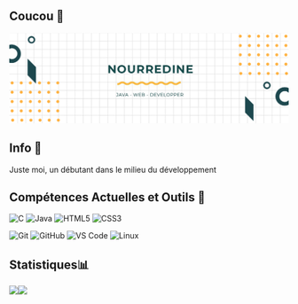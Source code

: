 ## Coucou 👋
![](https://raw.githubusercontent.com/SylexYTB/SylexYTB/refs/heads/main/mon%20header.png)

## Info 📃
Juste moi, un débutant dans le milieu du développement

## Compétences Actuelles et Outils 🧰

![C](https://img.shields.io/badge/C-A8B9CC?logo=C&logoColor=white)
![Java](https://img.shields.io/badge/-Java-orange?style=flat-square&logo=java)
![HTML5](https://img.shields.io/badge/-HTML5-E34F26?style=flat-square&logo=html5&logoColor=white)
![CSS3](https://img.shields.io/badge/-CSS3-1572B6?style=flat-square&logo=css3)


![Git](https://img.shields.io/badge/-Git-black?style=flat-square&logo=git)
![GitHub](https://img.shields.io/badge/-GitHub-181717?style=flat-square&logo=github)
![VS Code](https://img.shields.io/badge/-VS%20Code-007ACC?style=flat-square&logo=visual-studio-code)
![Linux](https://img.shields.io/badge/Linux-black?style=flat-square&logo=linux)

## Statistiques📊

<img align="left" src="https://github-readme-stats.vercel.app/api?username=sylexytb&show_icons=true&count_private=true&theme=catppuccin_latte" />

<img src="https://github-readme-stats.vercel.app/api/top-langs/?username=sylexytb&layout=compact&count_private=true&theme=catppuccin_latte" />
